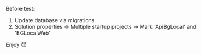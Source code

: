 Before test:
1. Update database via migrations
2. Solution properties -> Multiple startup projects -> Mark 'ApiBgLocal' and 'BGLocalWeb'

Enjoy 😈
